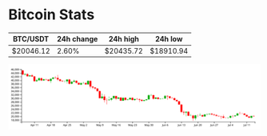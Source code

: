 # Bitcoin Stats

BTC/USDT|24h change|24h high|24h low|
|---|---|---|---|
|$20046.12|2.60%|$20435.72|$18910.94|

<img src="./chart.svg">
